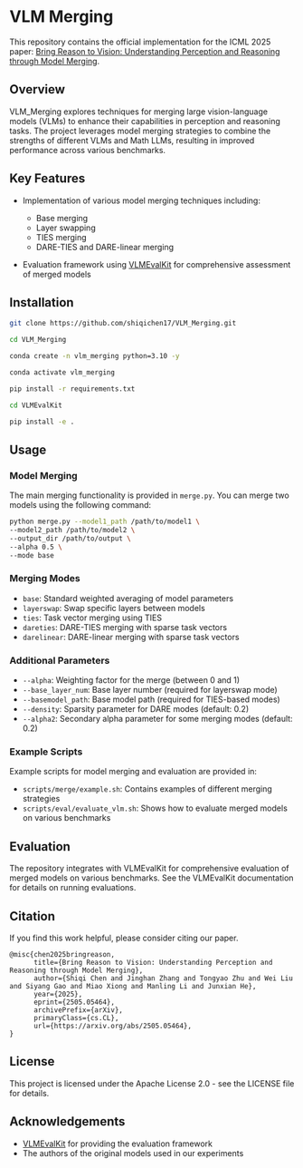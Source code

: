 # VLM Merging

This repository contains the official implementation for the ICML 2025 paper: [Bring Reason to Vision: Understanding Perception and Reasoning through Model Merging](https://arxiv.org/abs/2505.05464).

## Overview

VLM_Merging explores techniques for merging large vision-language models (VLMs) to enhance their capabilities in perception and reasoning tasks. The project leverages model merging strategies to combine the strengths of different VLMs and Math LLMs, resulting in improved performance across various benchmarks.

## Key Features

- Implementation of various model merging techniques including:
  - Base merging
  - Layer swapping
  - TIES merging
  - DARE-TIES and DARE-linear merging

- Evaluation framework using [VLMEvalKit](https://github.com/open-compass/VLMEvalKit) for comprehensive assessment of merged models

## Installation

```bash
git clone https://github.com/shiqichen17/VLM_Merging.git

cd VLM_Merging

conda create -n vlm_merging python=3.10 -y

conda activate vlm_merging

pip install -r requirements.txt

cd VLMEvalKit

pip install -e .
```

## Usage

### Model Merging

The main merging functionality is provided in `merge.py`. You can merge two models using the following command:

```bash
python merge.py --model1_path /path/to/model1 \
--model2_path /path/to/model2 \
--output_dir /path/to/output \
--alpha 0.5 \
--mode base
```

### Merging Modes

- `base`: Standard weighted averaging of model parameters
- `layerswap`: Swap specific layers between models
- `ties`: Task vector merging using TIES
- `dareties`: DARE-TIES merging with sparse task vectors
- `darelinear`: DARE-linear merging with sparse task vectors

### Additional Parameters

- `--alpha`: Weighting factor for the merge (between 0 and 1)
- `--base_layer_num`: Base layer number (required for layerswap mode)
- `--basemodel_path`: Base model path (required for TIES-based modes)
- `--density`: Sparsity parameter for DARE modes (default: 0.2)
- `--alpha2`: Secondary alpha parameter for some merging modes (default: 0.2)

### Example Scripts

Example scripts for model merging and evaluation are provided in:
- `scripts/merge/example.sh`: Contains examples of different merging strategies
- `scripts/eval/evaluate_vlm.sh`: Shows how to evaluate merged models on various benchmarks

## Evaluation

The repository integrates with VLMEvalKit for comprehensive evaluation of merged models on various benchmarks. See the VLMEvalKit documentation for details on running evaluations.

## Citation

If you find this work helpful, please consider citing our paper.
```
@misc{chen2025bringreason,
      title={Bring Reason to Vision: Understanding Perception and Reasoning through Model Merging}, 
      author={Shiqi Chen and Jinghan Zhang and Tongyao Zhu and Wei Liu and Siyang Gao and Miao Xiong and Manling Li and Junxian He},
      year={2025},
      eprint={2505.05464},
      archivePrefix={arXiv},
      primaryClass={cs.CL},
      url={https://arxiv.org/abs/2505.05464}, 
}
```

## License

This project is licensed under the Apache License 2.0 - see the LICENSE file for details.

## Acknowledgements

- [VLMEvalKit](https://github.com/open-compass/VLMEvalKit) for providing the evaluation framework
- The authors of the original models used in our experiments
